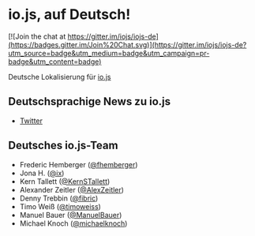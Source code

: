 # io.js, auf Deutsch!

[![Join the chat at https://gitter.im/iojs/iojs-de](https://badges.gitter.im/Join%20Chat.svg)](https://gitter.im/iojs/iojs-de?utm_source=badge&utm_medium=badge&utm_campaign=pr-badge&utm_content=badge)

Deutsche Lokalisierung für [io.js](http://iojs.org)


## Deutschsprachige News zu io.js

- [Twitter](https://twitter.com/iojs_de)


## Deutsches io.js-Team

- Frederic Hemberger ([@fhemberger](https://github.com/fhemberger))
- Jona H. ([@ix](https://github.com/ix))
- Kern Tallett ([@KernSTallett](https://github.com/KernSTallett))
- Alexander Zeitler ([@AlexZeitler](https://github.com/AlexZeitler))
- Denny Trebbin ([@fibric](https://github.com/fibric))
- Timo Weiß ([@timoweiss](https://github.com/timoweiss))
- Manuel Bauer ([@ManuelBauer](https://github.com/ManuelBauer))
- Michael Knoch ([@michaelknoch](https://github.com/michaelknoch))
